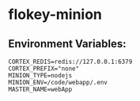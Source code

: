 # flokey-minion


## Environment Variables:
```
CORTEX_REDIS=redis://127.0.0.1:6379
CORTEX_PREFIX="none"
MINION_TYPE=nodejs
MINION_ENV=/code/webapp/.env
MASTER_NAME=webApp
```
